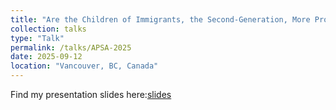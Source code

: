 ```yaml
---
title: "Are the Children of Immigrants, the Second-Generation, More Progressive?"
collection: talks
type: "Talk"
permalink: /talks/APSA-2025
date: 2025-09-12
location: "Vancouver, BC, Canada"
---
```


Find my presentation slides here:<a href="../files/APSA2025.pdf">slides</a> 
